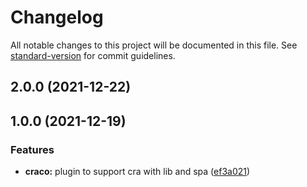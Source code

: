 # Changelog

All notable changes to this project will be documented in this file. See [standard-version](https://github.com/conventional-changelog/standard-version) for commit guidelines.

## 2.0.0 (2021-12-22)

## 1.0.0 (2021-12-19)


### Features

* **craco:** plugin to support cra with lib and spa ([ef3a021](https://github.com/m-nathani/craco-plugin-micro-frontend/commit/ef3a02174a9b1eb6c202af2a6870c9e594807d87))
